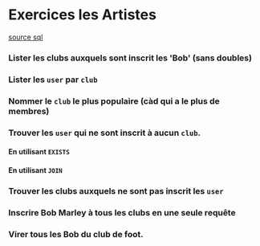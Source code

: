 # Exercices les Artistes

[source sql](Artistes.sql)

### Lister les clubs auxquels sont inscrit les 'Bob' (sans doubles)

### Lister les `user` par `club`

### Nommer le `club` le plus populaire (càd qui a le plus de membres)

### Trouver les `user` qui ne sont inscrit à aucun `club`.

#### En utilisant `EXISTS`

#### En utilisant `JOIN`

### Trouver les clubs auxquels ne sont pas inscrit les `user`

### Inscrire Bob Marley à tous les clubs en une seule requête

### Virer tous les Bob du club de foot.
